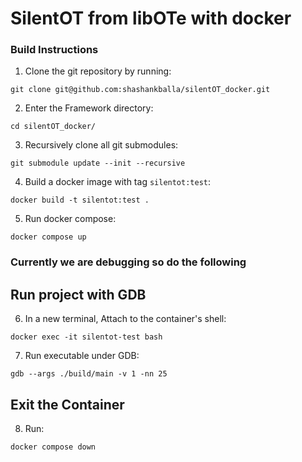 # SilentOT from libOTe with docker

### Build Instructions 

1. Clone the git repository by running:
```
git clone git@github.com:shashankballa/silentOT_docker.git
```

2. Enter the Framework directory:
```
cd silentOT_docker/
```

3. Recursively clone all git submodules:
```
git submodule update --init --recursive
```

4. Build a docker image with tag `silentot:test`:
```
docker build -t silentot:test .
```

5. Run docker compose:
```
docker compose up
```

### Currently we are debugging so do the following

## Run project with GDB

6. In a new terminal, Attach to the container's shell:
```
docker exec -it silentot-test bash
```

7. Run executable under GDB: 
```
gdb --args ./build/main -v 1 -nn 25
```

## Exit the Container

8. Run:
```
docker compose down
```
